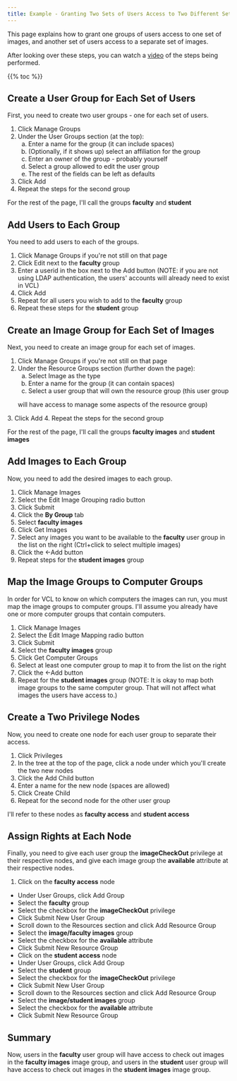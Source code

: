 ```yaml
---
title: Example - Granting Two Sets of Users Access to Two Different Sets of Images
---
```


This page explains how to grant one groups of users access to one set of images, 
and another set of users access to a separate set of images.

After looking over these steps, you can watch a [video](example2users2images-video.html) of the steps being performed.

{{% toc %}}

## Create a User Group for Each Set of Users

First, you need to create two user groups - one for each set of users.

1. Click Manage Groups
2. Under the User Groups section (at the top):
    <ol type="a">
    <li>Enter a name for the group (it can include spaces)
    <li>(Optionally, if it shows up) select an affiliation for the group
    <li>Enter an owner of the group - probably yourself
    <li>Select a group allowed to edit the user group
    <li>The rest of the fields can be left as defaults
    </ol>
3. Click Add
4. Repeat the steps for the second group

For the rest of the page, I'll call the groups **faculty** and **student**

## Add Users to Each Group

You need to add users to each of the groups.

1. Click Manage Groups if you're not still on that page
2. Click Edit next to the **faculty** group
3. Enter a userid in the box next to the Add button (NOTE: if you are not using 
LDAP authentication, the users' accounts will already need to exist in VCL)
4. Click Add
5. Repeat for all users you wish to add to the **faculty** group
6. Repeat these steps for the **student** group

## Create an Image Group for Each Set of Images

Next, you need to create an image group for each set of images.

1. Click Manage Groups if you're not still on that page
2. Under the Resource Groups section (further down the page):
    <ol type="a">
    <li>Select Image as the type
    <li>Enter a name for the group (it can contain spaces)
    <li>Select a user group that will own the resource group (this user group 
will have access to manage some aspects of the resource group)
    </ol>
3. Click Add
4. Repeat the steps for the second group

For the rest of the page, I'll call the groups **faculty images** and **student images**

## Add Images to Each Group

Now, you need to add the desired images to each group.

1. Click Manage Images
2. Select the Edit Image Grouping radio button
3. Click Submit
4. Click the **By Group** tab
5. Select **faculty images**
6. Click Get Images
7. Select any images you want to be available to the **faculty** user group 
in the list on the right (Ctrl+click to select multiple images)
8. Click the <-Add button
9. Repeat steps for the **student images** group

## Map the Image Groups to Computer Groups

In order for VCL to know on which computers the images can run, you must map 
the image groups to computer groups. I'll assume you already have one or more 
computer groups that contain computers.

1. Click Manage Images
2. Select the Edit Image Mapping radio button
3. Click Submit
4. Select the **faculty images** group
5. Click Get Computer Groups
6. Select at least one computer group to map it to from the list on the right
7. Click the <-Add button
8. Repeat for the **student images** group (NOTE: It is okay to map both image 
groups to the same computer group. That will not affect what images the users 
have access to.)

## Create a Two Privilege Nodes

Now, you need to create one node for each user group to separate their access.

1. Click Privileges
2. In the tree at the top of the page, click a node under which you'll create 
the two new nodes
3. Click the Add Child button
4. Enter a name for the new node (spaces are allowed)
5. Click Create Child
6. Repeat for the second node for the other user group

I'll refer to these nodes as **faculty access** and **student access**

## Assign Rights at Each Node

Finally, you need to give each user group the **imageCheckOut** privilege at 
their respective nodes, and give each image group the **available** attribute 
at their respective nodes.

1. Click on the **faculty access** node
* Under User Groups, click Add Group
* Select the **faculty** group
* Select the checkbox for the **imageCheckOut** privilege
* Click Submit New User Group
* Scroll down to the Resources section and click Add Resource Group
* Select the **image/faculty images** group
* Select the checkbox for the **available** attribute
* Click Submit New Resource Group
* Click on the **student access** node
* Under User Groups, click Add Group
* Select the **student** group
* Select the checkbox for the **imageCheckOut** privilege
* Click Submit New User Group
* Scroll down to the Resources section and click Add Resource Group
* Select the **image/student images** group
* Select the checkbox for the **available** attribute
* Click Submit New Resource Group

## Summary

Now, users in the **faculty** user group will have access to check out images 
in the **faculty images** image group, and users in the **student** user group 
will have access to check out images in the **student images** image group.
